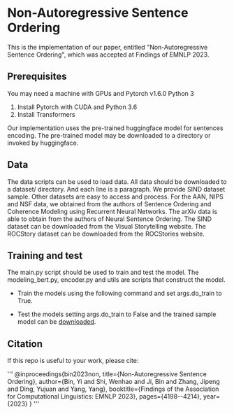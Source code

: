 # Non-Autoregressive Sentence Ordering
This is the implementation of our paper, entitled "Non-Autoregressive Sentence Ordering", which was accepted at Findings of EMNLP 2023.

## Prerequisites
You may need a machine with GPUs and Pytorch v1.6.0 Python 3

1. Install Pytorch with CUDA and Python 3.6
2. Install Transformers 

Our implementation uses the pre-trained huggingface model for sentences encoding. 
The pre-trained model may be downloaded to a directory or invoked by huggingface.

## Data

The data scripts can be used to load data. 
All data should be downloaded to a dataset/ directory. And each line is a paragraph. We provide SIND dataset sample. Other datasets are easy to access and process. 
For the AAN, NIPS and NSF data, we obtained from the authors of Sentence Ordering and Coherence Modeling using Recurrent Neural Networks. The arXiv data is able to obtain from the authors of Neural Sentence Ordering. 
The SIND dataset can be downloaded from the Visual Storytelling website.  The ROCStory dataset can be downloaded from the ROCStories website.

## Training and test
The main.py script should be used to train and test the model. The modeling_bert.py, encoder.py and utils are scripts that construct the model. 

* Train the models using the following command and set args.do_train to True.

+ Test the models setting args.do_train to False and the trained sample model can be [downloaded](https://drive.google.com/file/d/1cdlkbZe-oNHKnGNFGDUeynItv2Sq-fHk/view?usp=sharing).

## Citation
If this repo is useful to your work, please cite:

'''
@inproceedings{bin2023non,
  title={Non-Autoregressive Sentence Ordering},
  author={Bin, Yi and Shi, Wenhao and Ji, Bin and Zhang, Jipeng and Ding, Yujuan and Yang, Yang},
  booktitle={Findings of the Association for Computational Linguistics: EMNLP 2023},
  pages={4198--4214},
  year={2023}
}
'''
